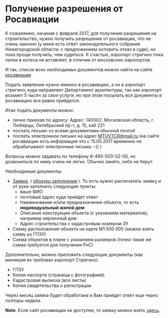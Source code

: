 # Получение разрешения от Росавиации

К сожалению, начиная с февраля 2017, для получения разрешения на строительство, нужно получить разрешение от росавиации, 
что не очень законно (у меня есть ответ законодательного собрания Нижегородской области, 
с предложением оспорить отказ в суде), но пока проще получить, чем судиться. К счастью, аэропорт стригино пока палки в колеса 
не вставляет, в отличии от московских аэропортов.

И так, список всех необходимых документов можно найти на сайте [росавиации](http://mtuvtcrfavt.ru/documents/670.html)

Подать заявление нужно именно в росавиацию, а не в аэропорт стригино, куда направляет Департамент архитектуры, так как аэропорт возьмет 5 тысяч за свои услуги, но при этом посылать все документы в росавиацию все равно прийдется.

Итак подать документы можно: 
* лично приехав по адресу: Адрес: 140002, Московская область, г. Люберцы, Октябрьский пр-т, д. 15, каб 221
* послать письмо со всеми документами обычной почтой
* послать электронное письмо на адрес MTUVTCR@mail.ru (на сайте росавиации есть информация что с 15.05.2017 временно не обрабатывают электронные письма :-(( )

Вопросы можно задавать по телефону 8-495-503-52-00, но дозвониться по нему очень не легко. Обычно занято, либо не берут. 

Необходимые документы:
* [Заявка](http://mtuvtcrfavt.ru/tinybrowser/files/zayavka-na-stroitelstvo.pdf), ( [образец заполнения](http://mtuvtcrfavt.ru/tinybrowser/files/zayavlenie-obrazec.pdf) ). То есть нужно распечатать заявку и от руки заполнить следующие пункты:
   * ваше ФИО
   * почтовый адрес куда прийдет ответ
   * Наименование и/или предназначение объекта, то есть **индивидуальный жилой дом**
   * Описание конструкции объекта (с указанием материалов), например кирпичный дом
   * Адрес строительства с кадастровым номером ЗУ
* Схему расположения объекта на карте М1:500 000 (можно взять схему из ГПЗУ)
* Схема объектов в плане с указанием размеров (точно такая же схема требуется для получения РнС)

Дополнительно, можно приложить следующие документы (как минимум их требовал аэропорт Стригино)
* ГПЗУ
* Копия паспорта (страница с фотографией)
* Кадастровая выписка (все листы)
* Копия свидетельства о регистрации

Через месяц заявка будет обработана и Вам прийдет ответ еще через полторы недели.


**Note**. Если сайт росавиации не доступен, то заявку можно взять [здесь](zayavka-na-stroitelstvo.pdf). 
